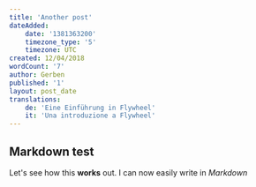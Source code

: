 ```yaml
---
title: 'Another post'
dateAdded:
    date: '1381363200'
    timezone_type: '5'
    timezone: UTC
created: 12/04/2018
wordCount: '7'
author: Gerben
published: '1'
layout: post_date
translations:
    de: 'Eine Einführung in Flywheel'
    it: 'Una introduzione a Flywheel'
---
```

## Markdown test

Let's see how this **works** out. I can now easily write in *Markdown*